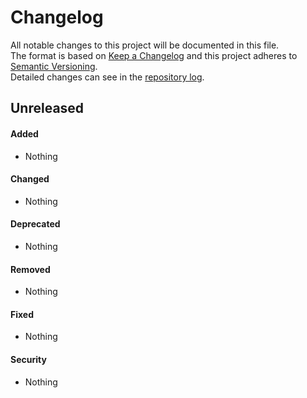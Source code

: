 # Changelog
All notable changes to this project will be documented in this file.  
The format is based on [Keep a Changelog][changelog]
and this project adheres to [Semantic Versioning][semver].  
Detailed changes can see in the [repository log].

## Unreleased

#### Added
- Nothing

#### Changed
- Nothing

#### Deprecated
- Nothing

#### Removed
- Nothing

#### Fixed
- Nothing

#### Security
- Nothing

[repository log]: https://github.com/mobicms/session/commits
[changelog]: https://keepachangelog.com/en/1.1.0/
[semver]: http://semver.org/spec/v2.0.0.html
